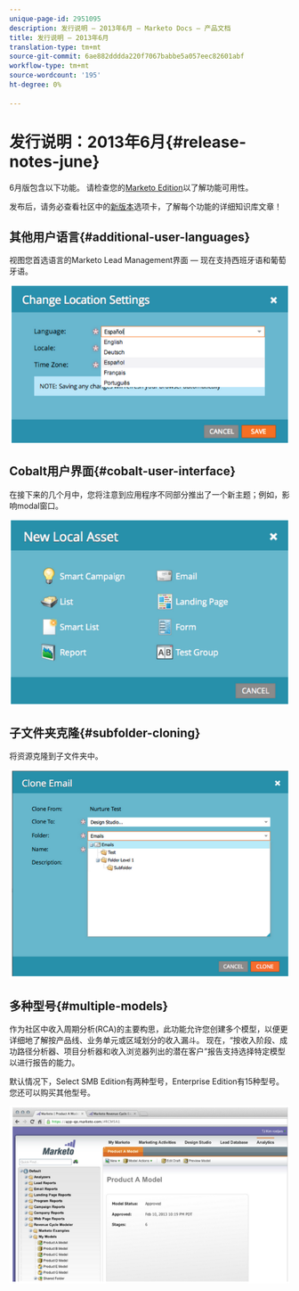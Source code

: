 ```yaml
---
unique-page-id: 2951095
description: 发行说明 — 2013年6月 — Marketo Docs — 产品文档
title: 发行说明 — 2013年6月
translation-type: tm+mt
source-git-commit: 6ae882dddda220f7067babbe5a057eec82601abf
workflow-type: tm+mt
source-wordcount: '195'
ht-degree: 0%

---
```



# 发行说明：2013年6月{#release-notes-june}

6月版包含以下功能。 请检查您的[Marketo Edition](https://docs.marketo.com/display/docs/assets/pricing.php)以了解功能可用性。

发布后，请务必查看社区中的[新版本](release-notes-december-2013.md)选项卡，了解每个功能的详细知识库文章！

## 其他用户语言{#additional-user-languages}

视图您首选语言的Marketo Lead Management界面 — 现在支持西班牙语和葡萄牙语。

![](assets/image2014-9-22-16-3a25-3a54.png)

## Cobalt用户界面{#cobalt-user-interface}

在接下来的几个月中，您将注意到应用程序不同部分推出了一个新主题；例如，影响modal窗口。

![](assets/image2014-9-22-16-3a26-3a8.png)

## 子文件夹克隆{#subfolder-cloning}

将资源克隆到子文件夹中。

![](assets/image2014-9-22-16-3a26-3a25.png)

## 多种型号{#multiple-models}

作为社区中收入周期分析(RCA)的主要构思，此功能允许您创建多个模型，以便更详细地了解按产品线、业务单元或区域划分的收入漏斗。 现在，“按收入阶段、成功路径分析器、项目分析器和收入浏览器列出的潜在客户”报告支持选择特定模型以进行报告的能力。

默认情况下，Select SMB Edition有两种型号，Enterprise Edition有15种型号。 您还可以购买其他型号。

![](assets/image2014-9-22-16-3a26-3a59.png)

